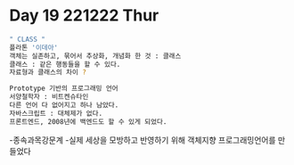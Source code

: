 # Day 19 221222 Thur
```sh
" CLASS "
플라톤 '이데아'
객체는 실존하고, 묶어서 추상화, 개념화 한 것 : 클래스 
클래스 : 같은 행동들을 할 수 있다. 
자료형과 클래스의 차이 ? 
```
```sh
Prototype 기반의 프로그래밍 언어
서양철학자 : 비트켄슈타인
다른 언어 다 없어지고 하나 남았다. 
자바스크립트 : 대체제가 없다. 
프론트엔드, 2008년에 백엔드도 할 수 있게 되었다.
```
-종속과목강문계
-실제 세상을 모방하고 반영하기 위해 객체지향 프로그래밍언어를 만들었다
